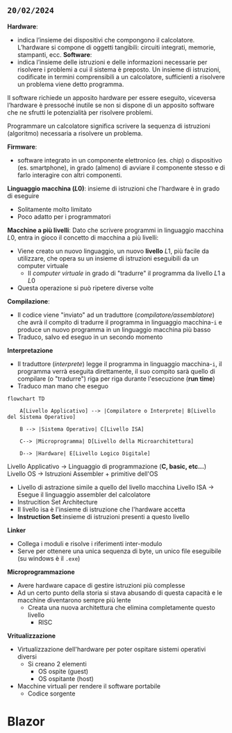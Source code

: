 ## `20/02/2024`
**Hardware**:
- indica l’insieme dei dispositivi che compongono il calcolatore. L’hardware si compone di oggetti tangibili: circuiti integrati, memorie, stampanti, ecc.
**Software**:
- indica l’insieme delle istruzioni e delle informazioni necessarie per risolvere i problemi a cui il sistema è preposto. Un insieme di istruzioni, codificate in termini comprensibili a un calcolatore, sufficienti a risolvere un problema viene detto programma. 

Il software richiede un apposito hardware per essere eseguito, viceversa l’hardware è pressoché inutile se non si dispone di un apposito software che ne sfrutti le potenzialità per risolvere problemi. 

Programmare un calcolatore significa scrivere la sequenza di istruzioni (algoritmo) necessaria a risolvere un problema. 

**Firmware**:
- software integrato in un componente elettronico (es. chip) o dispositivo (es. smartphone), in grado (almeno) di avviare il componente stesso e di farlo interagire con altri componenti.

**Linguaggio macchina ($L0$)**: insieme di istruzioni che l'hardware è in grado di eseguire
- Solitamente molto limitato
- Poco adatto per i programmatori

**Macchine a più livelli**: Dato che scrivere programmi in linguaggio macchina $L0$, entra in gioco il concetto di macchina a più livelli:
- Viene creato un nuovo linguaggio, un nuovo **livello** $L1$, più facile da utilizzare, che opera su un insieme di istruzioni eseguibili da un computer virtuale
	- Il *computer virtuale* in grado di "tradurre" il programma da livello $L1$ a $L0$
- Questa operazione si può ripetere diverse volte 

**Compilazione**: 
- Il codice viene "inviato" ad un traduttore (*compilatore/assemblatore*) che avrà il compito di tradurre il programma in linguaggio macchina-`i` e produce un nuovo programma in un linguaggio macchina più basso
- Traduco, salvo ed eseguo in un secondo momento

**Interpretazione**
- Il traduttore (*interprete*) legge il programma in linguaggio macchina-`i`, il programma verrà eseguita direttamente, il suo compito sarà quello di compilare (o "tradurre") riga per riga durante l'esecuzione (**run time**)
- Traduco man mano che eseguo

```mermaid
flowchart TD

    A[Livello Applicativo] --> |Compilatore o Interprete| B[Livello del Sistema Operativo]

    B --> |Sistema Operativo| C[Livello ISA]

    C--> |Microprogramma| D[Livello della Microarchitettura]

    D--> |Hardware| E[Livello Logico Digitale]
```

Livello Applicativo -> Linguaggio di programmazione (**C, basic, etc...**)
Livello OS -> Istruzioni Assembler + primitive dell'OS
- Livello di astrazione simile a quello del livello macchina
Livello ISA -> Esegue il linguaggio assembler del calcolatore
- Instrucition Set  Architecture
- Il livello isa è l'insieme di istruzione che l'hardware accetta
- **Instruction Set**:insieme di istruzioni presenti a questo livello

**Linker**
- Collega i moduli e risolve i riferimenti inter-modulo
- Serve per ottenere una unica sequenza di byte, un unico file eseguibile (su windows è il `.exe`)

**Microprogrammazione**
- Avere hardware capace di gestire istruzioni più complesse
- Ad un certo punto della storia si stava abusando di questa capacità e le macchine diventarono sempre più lente
	- Creata una nuova architettura che elimina completamente questo livello
		- RISC

**Vritualizzazione**
- Virtualizzazione dell'hardware per poter ospitare sistemi operativi diversi
	- Si creano 2 elementi
		- OS ospite (guest)
		- OS ospitante (host)
- Macchine virtuali per rendere il software portabile
	- Codice sorgente 

# Blazor